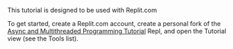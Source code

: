 This tutorial is designed to be used with Replit.com

To get started, create a Replit.com account, create a personal fork of the [Async and Multithreaded Programming Tutorial](https://replit.com/@KumuPaul/Async-and-Multithreaded-Programming-Tutorial) Repl, and open the Tutorial view (see the Tools list).